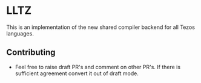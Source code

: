 # LLTZ
This is an implementation of the new shared compiler backend for all Tezos languages.

## Contributing
* Feel free to raise draft PR's and comment on other PR's. If there is sufficient agreement convert it out of draft mode.
